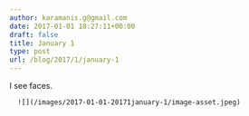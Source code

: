 ```yaml
---
author: karamanis.g@gmail.com
date: 2017-01-01 18:27:11+00:00
draft: false
title: January 1
type: post
url: /blog/2017/1/january-1
---
```


I see faces.


  
      ![](/images/2017-01-01-20171january-1/image-asset.jpeg)


